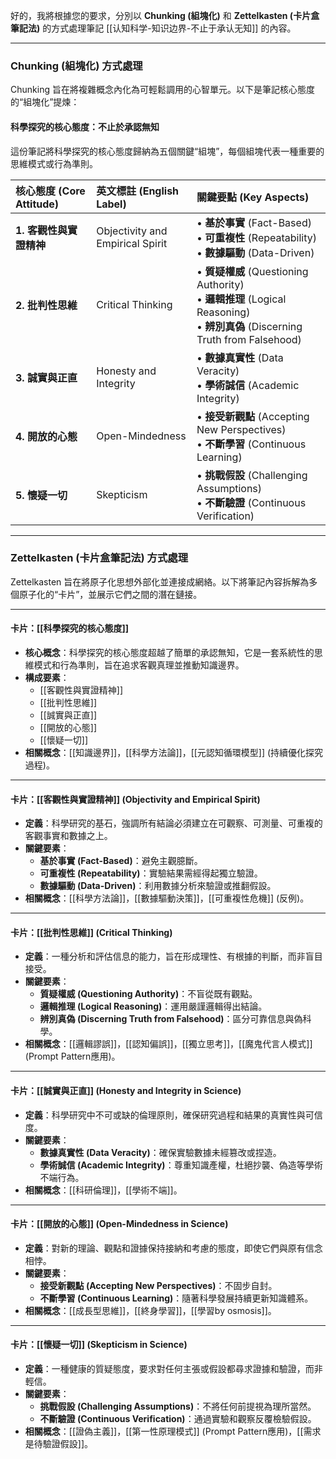好的，我將根據您的要求，分別以 **Chunking (組塊化)** 和 **Zettelkasten (卡片盒筆記法)** 的方式處理筆記 [[认知科学-知识边界-不止于承认无知]] 的內容。

---

### **Chunking (組塊化) 方式處理**

Chunking 旨在將複雜概念內化為可輕鬆調用的心智單元。以下是筆記核心態度的“組塊化”提煉：

#### **科學探究的核心態度：不止於承認無知**

這份筆記將科學探究的核心態度歸納為五個關鍵“組塊”，每個組塊代表一種重要的思維模式或行為準則。

| 核心態度 (Core Attitude) | 英文標註 (English Label) | 關鍵要點 (Key Aspects) |
| :--- | :--- | :--- |
| **1. 客觀性與實證精神** | Objectivity and Empirical Spirit | • **基於事實** (Fact-Based)<br>• **可重複性** (Repeatability)<br>• **數據驅動** (Data-Driven) |
| **2. 批判性思維** | Critical Thinking | • **質疑權威** (Questioning Authority)<br>• **邏輯推理** (Logical Reasoning)<br>• **辨別真偽** (Discerning Truth from Falsehood) |
| **3. 誠實與正直** | Honesty and Integrity | • **數據真實性** (Data Veracity)<br>• **學術誠信** (Academic Integrity) |
| **4. 開放的心態** | Open-Mindedness | • **接受新觀點** (Accepting New Perspectives)<br>• **不斷學習** (Continuous Learning) |
| **5. 懷疑一切** | Skepticism | • **挑戰假設** (Challenging Assumptions)<br>• **不斷驗證** (Continuous Verification) |

---

### **Zettelkasten (卡片盒筆記法) 方式處理**

Zettelkasten 旨在將原子化思想外部化並連接成網絡。以下將筆記內容拆解為多個原子化的“卡片”，並展示它們之間的潛在鏈接。

---

#### **卡片：[[科學探究的核心態度]]**

*   **核心概念**：科學探究的核心態度超越了簡單的承認無知，它是一套系統性的思維模式和行為準則，旨在追求客觀真理並推動知識邊界。
*   **構成要素**：
    *   [[客觀性與實證精神]]
    *   [[批判性思維]]
    *   [[誠實與正直]]
    *   [[開放的心態]]
    *   [[懷疑一切]]
*   **相關概念**：[[知識邊界]]，[[科學方法論]]，[[元認知循環模型]] (持續優化探究過程)。

---

#### **卡片：[[客觀性與實證精神]] (Objectivity and Empirical Spirit)**

*   **定義**：科學研究的基石，強調所有結論必須建立在可觀察、可測量、可重複的客觀事實和數據之上。
*   **關鍵要素**：
    *   **基於事實 (Fact-Based)**：避免主觀臆斷。
    *   **可重複性 (Repeatability)**：實驗結果需經得起獨立驗證。
    *   **數據驅動 (Data-Driven)**：利用數據分析來驗證或推翻假設。
*   **相關概念**：[[科學方法論]]，[[數據驅動決策]]，[[可重複性危機]] (反例)。

---

#### **卡片：[[批判性思維]] (Critical Thinking)**

*   **定義**：一種分析和評估信息的能力，旨在形成理性、有根據的判斷，而非盲目接受。
*   **關鍵要素**：
    *   **質疑權威 (Questioning Authority)**：不盲從既有觀點。
    *   **邏輯推理 (Logical Reasoning)**：運用嚴謹邏輯得出結論。
    *   **辨別真偽 (Discerning Truth from Falsehood)**：區分可靠信息與偽科學。
*   **相關概念**：[[邏輯謬誤]]，[[認知偏誤]]，[[獨立思考]]，[[魔鬼代言人模式]] (Prompt Pattern應用)。

---

#### **卡片：[[誠實與正直]] (Honesty and Integrity in Science)**

*   **定義**：科學研究中不可或缺的倫理原則，確保研究過程和結果的真實性與可信度。
*   **關鍵要素**：
    *   **數據真實性 (Data Veracity)**：確保實驗數據未經篡改或捏造。
    *   **學術誠信 (Academic Integrity)**：尊重知識產權，杜絕抄襲、偽造等學術不端行為。
*   **相關概念**：[[科研倫理]]，[[學術不端]]。

---

#### **卡片：[[開放的心態]] (Open-Mindedness in Science)**

*   **定義**：對新的理論、觀點和證據保持接納和考慮的態度，即使它們與原有信念相悖。
*   **關鍵要素**：
    *   **接受新觀點 (Accepting New Perspectives)**：不固步自封。
    *   **不斷學習 (Continuous Learning)**：隨著科學發展持續更新知識體系。
*   **相關概念**：[[成長型思維]]，[[終身學習]]，[[學習by osmosis]]。

---

#### **卡片：[[懷疑一切]] (Skepticism in Science)**

*   **定義**：一種健康的質疑態度，要求對任何主張或假設都尋求證據和驗證，而非輕信。
*   **關鍵要素**：
    *   **挑戰假設 (Challenging Assumptions)**：不將任何前提視為理所當然。
    *   **不斷驗證 (Continuous Verification)**：通過實驗和觀察反覆檢驗假設。
*   **相關概念**：[[證偽主義]]，[[第一性原理模式]] (Prompt Pattern應用)，[[需求是待驗證假設]]。